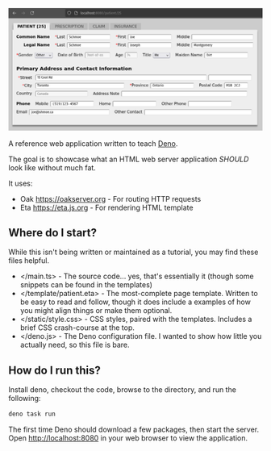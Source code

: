 ![](/docs/screenshot1.png)

A reference web application written to teach [Deno](https://deno.land).

The goal is to showcase what an HTML web server application *SHOULD* look like without much fat.

It uses:

* Oak <https://oakserver.org> - For routing HTTP requests
* Eta <https://eta.js.org> - For rendering HTML template


## Where do I start?
While this isn't being written or maintained as a tutorial, you may find these files helpful.

* </main.ts> - The source code... yes, that's essentially it (though some snippets can be found in the templates)
* </template/patient.eta> - The most-complete page template. Written to be easy to read and follow, though it does include a examples of how you might align things or make them optional.
* </static/style.css> - CSS styles, paired with the templates. Includes a brief CSS crash-course at the top.
* </deno.js> - The Deno configuration file. I wanted to show how little you actually need, so this file is bare.

## How do I run this?
Install deno, checkout the code, browse to the directory, and run the following:

```bash
deno task run
```

The first time Deno should download a few packages, then start the server. Open <http://localhost:8080> in your web browser to view the application.
